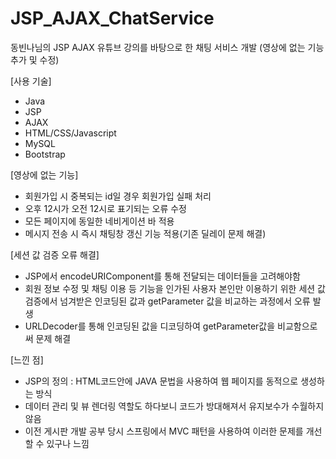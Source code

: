 # JSP_AJAX_ChatService
동빈나님의 JSP AJAX 유튜브 강의를 바탕으로 한 채팅 서비스 개발 (영상에 없는 기능 추가 및 수정)

[사용 기술]
- Java
- JSP
- AJAX
- HTML/CSS/Javascript
- MySQL
- Bootstrap

[영상에 없는 기능]
- 회원가입 시 중복되는 id일 경우 회원가입 실패 처리
- 오후 12시가 오전 12시로 표기되는 오류 수정
- 모든 페이지에 동일한 네비게이션 바 적용
- 메시지 전송 시 즉시 채팅창 갱신 기능 적용(기존 딜레이 문제 해결)

[세션 값 검증 오류 해결]
- JSP에서 encodeURIComponent를 통해 전달되는 데이터들을 고려해야함
- 회원 정보 수정 및 채팅 이용 등 기능을 인가된 사용자 본인만 이용하기 위한 세션 값 검증에서 넘겨받은 인코딩된 값과 getParameter 값을 비교하는 과정에서 오류 발생
- URLDecoder를 통해 인코딩된 값을 디코딩하여 getParameter값을 비교함으로써 문제 해결

[느낀 점]
- JSP의 정의 : HTML코드안에 JAVA 문법을 사용하여 웹 페이지를 동적으로 생성하는 방식 
- 데이터 관리 및 뷰 렌더링 역할도 하다보니 코드가 방대해져서 유지보수가 수월하지 않음
- 이전 게시판 개발 공부 당시 스프링에서 MVC 패턴을 사용하여 이러한 문제를 개선할 수 있구나 느낌
